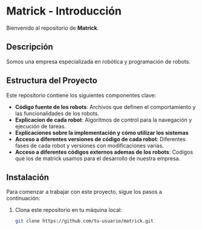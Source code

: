 # Matrick - Introducción

Bienvenido al repositorio de **Matrick**.  

## Descripción

Somos una empresa especializada en robótica y programación de robots.

## Estructura del Proyecto

Este repositorio contiene los siguientes componentes clave:

- **Código fuente de los robots**: Archivos que definen el comportamiento y las funcionalidades de los robots.
- **Explicacion de cada robot**: Algoritmos de control para la navegación y ejecución de tareas.
- **Explicaciones sobre la implementación y cómo utilizar los sistemas**
- **Acceso a diferentes versiones de código de cada robot**: Diferentes fases de cada robot y versiones con modificaciones varias.
- **Acceso a diferentes códigos externos ademas de los robots**: Codigos que los de matrick usamos para el desarrollo de nuestra empresa.

## Instalación

Para comenzar a trabajar con este proyecto, sigue los pasos a continuación:

1. Clona este repositorio en tu máquina local:
   ```bash
   git clone https://github.com/tu-usuario/matrick.git
